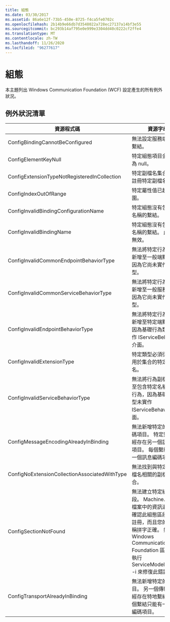 ```yaml
---
title: 組態
ms.date: 03/30/2017
ms.assetid: 86a6e12f-73b5-450e-8725-f4ca5fe0702c
ms.openlocfilehash: 2b14b9e66db7d3548022a728ec27137a14bf3e55
ms.sourcegitcommit: bc293b14af795e0e999e3304dd40c0222cf2ffe4
ms.translationtype: MT
ms.contentlocale: zh-TW
ms.lasthandoff: 11/26/2020
ms.locfileid: "96277617"
---
```

# <a name="configuration"></a>組態

本主題列出 Windows Communication Foundation (WCF) 設定產生的所有例外狀況。  
  
## <a name="exception-list"></a>例外狀況清單  
  
|資源程式碼|資源字串|  
|-------------------|---------------------|  
|ConfigBindingCannotBeConfigured|無法設定服務端點上的繫結。|  
|ConfigElementKeyNull|特定組態項目金鑰不可為 null。|  
|ConfigExtensionTypeNotRegisteredInCollection|特定副檔名集合中尚未註冊特定副檔名類型。|  
|ConfigIndexOutOfRange|特定屬性值已超出範圍。|  
|ConfigInvalidBindingConfigurationName|特定組態沒有包含特定名稱的繫結。|  
|ConfigInvalidBindingName|特定組態沒有包含特定名稱的繫結。 此繫結值無效。|  
|ConfigInvalidCommonEndpointBehaviorType|無法將特定行為副檔名新增至一般端點行為，因為它尚未實作特定類型。|  
|ConfigInvalidCommonServiceBehaviorType|無法將特定行為副檔名新增至一般服務行為，因為它尚未實作特定類型。|  
|ConfigInvalidEndpointBehaviorType|無法將特定行為副檔名新增至特定端點行為，因為基礎行為類型未實作 IServiceBehavior 介面。|  
|ConfigInvalidExtensionType|特定類型必須衍生自將用於集合的特定副檔名。|  
|ConfigInvalidServiceBehaviorType|無法將行為副檔名新增至包含特定名稱的服務行為，因為基礎行為類型未實作 IServiceBehavior 介面。|  
|ConfigMessageEncodingAlreadyInBinding|無法新增特定的訊息編碼項目。 特定繫結中已經存在另一個訊息編碼項目。 每個繫結只能有一個訊息編碼項目。|  
|ConfigNoExtensionCollectionAssociatedWithType|無法找到與特定類型副檔名相關的副檔名集合。|  
|ConfigSectionNotFound|無法建立特定組態區段。 Machine.config 檔案中的資訊遺失。 請確認此組態區段已順利註冊，而且您的區段名稱拼字正確。 如果是 Windows Communication Foundation 區段，請執行 ServiceModelReg.exe -i 來修復此錯誤。|  
|ConfigTransportAlreadyInBinding|無法新增特定的傳輸項目。 另一個傳輸項目已經存在特地繫結中。 每個繫結只能有一個訊息編碼項目。|

